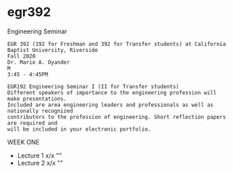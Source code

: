 # egr392
Engineering Seminar

```
EGR 392 (192 for Freshman and 392 for Transfer students) at California Baptist University, Riverside
Fall 2020
Dr. Mario A. Oyander
M
3:45 - 4:45PM

```

```
EGR192 Engineering Seminar I (II for Transfer students)
Different speakers of importance to the engineering profession will make presentations. 
Included are area engineering leaders and professionals as well as nationally recognized 
contributors to the profession of engineering. Short reflection papers are required and 
will be included in your electronic portfolio.
```

WEEK ONE

* Lecture 1	    x/x	""
* Lecture 2     x/x	""

